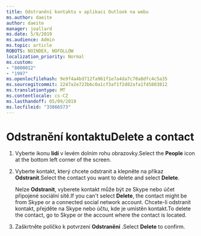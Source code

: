 ```yaml
---
title: Odstranění kontaktu v aplikaci Outlook na webu
ms.author: daeite
author: daeite
manager: joallard
ms.date: 5/9/2019
ms.audience: Admin
ms.topic: article
ROBOTS: NOINDEX, NOFOLLOW
localization_priority: Normal
ms.custom:
- "8000012"
- "1997"
ms.openlocfilehash: 9e9f4a4bd712fa961f1e7a4da7c78a8dfc4c5a35
ms.sourcegitcommit: 2247a2e723b6c0a1cf3af1f2d82afa1f45803812
ms.translationtype: MT
ms.contentlocale: cs-CZ
ms.lasthandoff: 05/09/2019
ms.locfileid: "33866573"
---
```

# <a name="delete-a-contact"></a><span data-ttu-id="dc61f-102">Odstranění kontaktu</span><span class="sxs-lookup"><span data-stu-id="dc61f-102">Delete a contact</span></span>

1. <span data-ttu-id="dc61f-103">Vyberte ikonu **lidí** v levém dolním rohu obrazovky.</span><span class="sxs-lookup"><span data-stu-id="dc61f-103">Select the **People** icon at the bottom left corner of the screen.</span></span>

2. <span data-ttu-id="dc61f-104">Vyberte kontakt, který chcete odstranit a klepněte na příkaz **Odstranit**.</span><span class="sxs-lookup"><span data-stu-id="dc61f-104">Select the contact you want to delete and select **Delete**.</span></span>

    <span data-ttu-id="dc61f-105">Nelze **Odstranit**, vyberete kontakt může být ze Skype nebo účet připojené sociální sítě.</span><span class="sxs-lookup"><span data-stu-id="dc61f-105">If you can't select **Delete**, the contact might be from Skype or a connected social network account.</span></span> <span data-ttu-id="dc61f-106">Chcete-li odstranit kontakt, přejděte na Skype nebo účtu, kde je umístěn kontakt.</span><span class="sxs-lookup"><span data-stu-id="dc61f-106">To delete the contact, go to Skype or the account where the contact is located.</span></span>

3. <span data-ttu-id="dc61f-107">Zaškrtněte políčko k potvrzení **Odstranění** .</span><span class="sxs-lookup"><span data-stu-id="dc61f-107">Select **Delete** to confirm.</span></span>